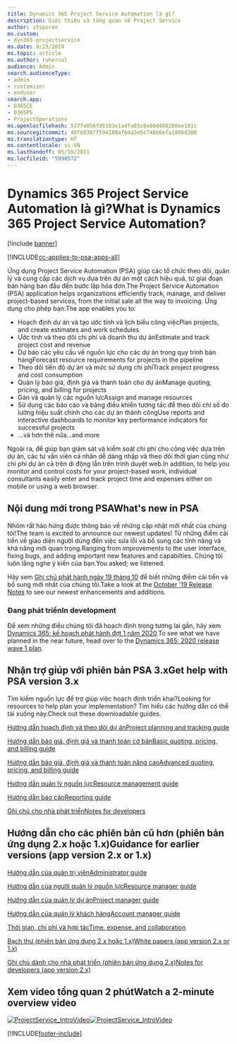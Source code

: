 ```yaml
---
title: Dynamics 365 Project Service Automation là gì?
description: Giới thiệu và tổng quan về Project Service
author: stsporen
ms.custom:
- dyn365-projectservice
ms.date: 9/23/2019
ms.topic: article
ms.author: ruhercul
audience: Admin
search.audienceType:
- admin
- customizer
- enduser
search.app:
- D365CE
- D365PS
- ProjectOperations
ms.openlocfilehash: 537fa056fd0103e1a4fa05c8e66d408286ee101c
ms.sourcegitcommit: 40f68387f594180af64a5e5c748b6efa188bd300
ms.translationtype: HT
ms.contentlocale: vi-VN
ms.lasthandoff: 05/10/2021
ms.locfileid: "5998572"
---
```

# <a name="what-is-dynamics-365-project-service-automation"></a><span data-ttu-id="7ec55-103">Dynamics 365 Project Service Automation là gì?</span><span class="sxs-lookup"><span data-stu-id="7ec55-103">What is Dynamics 365 Project Service Automation?</span></span>

[!include [banner](../includes/psa-now-project-operations.md)]

[!INCLUDE[cc-applies-to-psa-apps-all](../includes/cc-applies-to-psa-apps-all.md)]

<span data-ttu-id="7ec55-104">Ứng dụng Project Service Automation (PSA) giúp các tổ chức theo dõi, quản lý và cung cấp các dịch vụ dựa trên dự án một cách hiệu quả, từ giai đoạn bán hàng ban đầu đến bước lập hóa đơn.</span><span class="sxs-lookup"><span data-stu-id="7ec55-104">The Project Service Automation (PSA) application helps organizations efficiently track, manage, and deliver project-based services, from the initial sale all the way to invoicing.</span></span> <span data-ttu-id="7ec55-105">Ứng dụng cho phép bạn:</span><span class="sxs-lookup"><span data-stu-id="7ec55-105">The app enables you to:</span></span>

- <span data-ttu-id="7ec55-106">Hoạch định dự án và tạo ước tính và lịch biểu công việc</span><span class="sxs-lookup"><span data-stu-id="7ec55-106">Plan projects, and create estimates and work schedules</span></span>
- <span data-ttu-id="7ec55-107">Ước tính và theo dõi chi phí và doanh thu dự án</span><span class="sxs-lookup"><span data-stu-id="7ec55-107">Estimate and track project cost and revenue</span></span>
- <span data-ttu-id="7ec55-108">Dự báo các yêu cầu về nguồn lực cho các dự án trong quy trình bán hàng</span><span class="sxs-lookup"><span data-stu-id="7ec55-108">Forecast resource requirements for projects in the pipeline</span></span>
- <span data-ttu-id="7ec55-109">Theo dõi tiến độ dự án và mức sử dụng chi phí</span><span class="sxs-lookup"><span data-stu-id="7ec55-109">Track project progress and cost consumption</span></span>
- <span data-ttu-id="7ec55-110">Quản lý báo giá, định giá và thanh toán cho dự án</span><span class="sxs-lookup"><span data-stu-id="7ec55-110">Manage quoting, pricing, and billing for projects</span></span>
- <span data-ttu-id="7ec55-111">Gán và quản lý các nguồn lực</span><span class="sxs-lookup"><span data-stu-id="7ec55-111">Assign and manage resources</span></span>
- <span data-ttu-id="7ec55-112">Sử dụng các báo cáo và bảng điều khiển tương tác để theo dõi chỉ số đo lường hiệu suất chính cho các dự án thành công</span><span class="sxs-lookup"><span data-stu-id="7ec55-112">Use reports and interactive dashboards to monitor key performance indicators for successful projects</span></span>
- <span data-ttu-id="7ec55-113">...và hơn thế nữa</span><span class="sxs-lookup"><span data-stu-id="7ec55-113">...and more</span></span>

<span data-ttu-id="7ec55-114">Ngoài ra, để giúp bạn giám sát và kiểm soát chi phí cho công việc dựa trên dự án, các tư vấn viên cá nhân dễ dàng nhập và theo dõi thời gian cũng như chi phí dự án cả trên di động lẫn trên trình duyệt web.</span><span class="sxs-lookup"><span data-stu-id="7ec55-114">In addition, to help you monitor and control costs for your project-based work, individual consultants easily enter and track project time and expenses either on mobile or using a web browser.</span></span>

## <a name="whats-new-in-psa"></a><span data-ttu-id="7ec55-115">Nội dung mới trong PSA</span><span class="sxs-lookup"><span data-stu-id="7ec55-115">What's new in PSA</span></span>
<span data-ttu-id="7ec55-116">Nhóm rất hào hứng được thông báo về những cập nhật mới nhất của chúng tôi!</span><span class="sxs-lookup"><span data-stu-id="7ec55-116">The team is excited to announce our newest updates!</span></span> <span data-ttu-id="7ec55-117">Từ những điểm cải tiến về giao diện người dùng đến việc sửa lỗi và bổ sung các tính năng và khả năng mới quan trọng.</span><span class="sxs-lookup"><span data-stu-id="7ec55-117">Ranging from improvements to the user interface, fixing bugs, and adding important new features and capabilties.</span></span> <span data-ttu-id="7ec55-118">Chúng tôi luôn lắng nghe ý kiến của bạn.</span><span class="sxs-lookup"><span data-stu-id="7ec55-118">You asked; we listened.</span></span>

<span data-ttu-id="7ec55-119">Hãy xem [Ghi chú phát hành ngày 19 tháng 10](/dynamics365-release-plan/2019wave2/index) để biết những điểm cải tiến và bổ sung mới nhất của chúng tôi.</span><span class="sxs-lookup"><span data-stu-id="7ec55-119">Take a look at the [October '19 Release Notes](/dynamics365-release-plan/2019wave2/index) to see our newest enhancements and additions.</span></span>

### <a name="in-development"></a><span data-ttu-id="7ec55-120">Đang phát triển</span><span class="sxs-lookup"><span data-stu-id="7ec55-120">In development</span></span>
<span data-ttu-id="7ec55-121">Để xem những điều chúng tôi đã hoạch định trong tương lai gần, hãy xem [Dynamics 365: kế hoạch phát hành đợt 1 năm 2020](/dynamics365-release-plan/2020wave1/index).</span><span class="sxs-lookup"><span data-stu-id="7ec55-121">To see what we have planned in the near future, head over to the [Dynamics 365: 2020 release wave 1 plan](/dynamics365-release-plan/2020wave1/index).</span></span>

## <a name="get-help-with-psa-version-3x"></a><span data-ttu-id="7ec55-122">Nhận trợ giúp với phiên bản PSA 3.x</span><span class="sxs-lookup"><span data-stu-id="7ec55-122">Get help with PSA version 3.x</span></span>
<span data-ttu-id="7ec55-123">Tìm kiếm nguồn lực để trợ giúp việc hoạch định triển khai?</span><span class="sxs-lookup"><span data-stu-id="7ec55-123">Looking for resources to help plan your implementation?</span></span> <span data-ttu-id="7ec55-124">Tìm hiểu các hướng dẫn có thể tải xuống này.</span><span class="sxs-lookup"><span data-stu-id="7ec55-124">Check out these downloadable guides.</span></span>

 [<span data-ttu-id="7ec55-125">Hướng dẫn hoạch định và theo dõi dự án</span><span class="sxs-lookup"><span data-stu-id="7ec55-125">Project planning and tracking guide</span></span>](../psa/implementation-guides/project-planning-tracking.md)

 [<span data-ttu-id="7ec55-126">Hướng dẫn báo giá, định giá và thanh toán cơ bản</span><span class="sxs-lookup"><span data-stu-id="7ec55-126">Basic quoting, pricing, and billing guide</span></span>](../psa/implementation-guides/begin-quoting-pricing-billing.md)

 [<span data-ttu-id="7ec55-127">Hướng dẫn báo giá, định giá và thanh toán nâng cao</span><span class="sxs-lookup"><span data-stu-id="7ec55-127">Advanced quoting, pricing, and billing guide</span></span>](../psa/implementation-guides/adv-quoting-pricing-billing.md)

 [<span data-ttu-id="7ec55-128">Hướng dẫn quản lý nguồn lực</span><span class="sxs-lookup"><span data-stu-id="7ec55-128">Resource management guide</span></span>](../psa/implementation-guides/resource-management-guide.md)

 [<span data-ttu-id="7ec55-129">Hướng dẫn báo cáo</span><span class="sxs-lookup"><span data-stu-id="7ec55-129">Reporting guide</span></span>](../psa/implementation-guides/reporting-guide.md)

 [<span data-ttu-id="7ec55-130">Ghi chú cho nhà phát triển</span><span class="sxs-lookup"><span data-stu-id="7ec55-130">Notes for developers</span></span>](../psa/developer-guides/overview-dev-notes-v3.x.md)

## <a name="guidance-for-earlier-versions-app-version-2x-or-1x"></a><span data-ttu-id="7ec55-131">Hướng dẫn cho các phiên bản cũ hơn (phiên bản ứng dụng 2.x hoặc 1.x)</span><span class="sxs-lookup"><span data-stu-id="7ec55-131">Guidance for earlier versions (app version 2.x or 1.x)</span></span>
 [<span data-ttu-id="7ec55-132">Hướng dẫn của quản trị viên</span><span class="sxs-lookup"><span data-stu-id="7ec55-132">Administrator guide</span></span>](../psa/admin-guide.md)

 [<span data-ttu-id="7ec55-133">Hướng dẫn của người quản lý nguồn lực</span><span class="sxs-lookup"><span data-stu-id="7ec55-133">Resource manager guide</span></span>](../psa/resource-manager-guide.md)

 [<span data-ttu-id="7ec55-134">Hướng dẫn của quản lý dự án</span><span class="sxs-lookup"><span data-stu-id="7ec55-134">Project manager guide</span></span>](../psa/project-manager-guide.md)

 [<span data-ttu-id="7ec55-135">Hướng dẫn của quản lý khách hàng</span><span class="sxs-lookup"><span data-stu-id="7ec55-135">Account manager guide</span></span>](../psa/account-manager-guide.md)

 [<span data-ttu-id="7ec55-136">Thời gian, chi phí và hợp tác</span><span class="sxs-lookup"><span data-stu-id="7ec55-136">Time, expense, and collaboration</span></span>](../psa/time-expense-collaboration-guide.md)

 [<span data-ttu-id="7ec55-137">Bạch thư (phiên bản ứng dụng 2.x hoặc 1.x)</span><span class="sxs-lookup"><span data-stu-id="7ec55-137">White papers (app version 2.x or 1.x)</span></span>](../psa/white-papers.md)

 [<span data-ttu-id="7ec55-138">Ghi chú dành cho nhà phát triển (phiên bản ứng dụng 2.x)</span><span class="sxs-lookup"><span data-stu-id="7ec55-138">Notes for developers (app version 2.x)</span></span>](../psa/developer-guides/add-custom-qoi-forms-v2.x.md)

 ## <a name="watch-a-2-minute-overview-video"></a><span data-ttu-id="7ec55-139">Xem video tổng quan 2 phút</span><span class="sxs-lookup"><span data-stu-id="7ec55-139">Watch a 2-minute overview video</span></span>
 <a name="heroArea"></a> <span data-ttu-id="7ec55-140">[![ProjectService_IntroVideo](../psa/media/project-service-intro-video.png "ProjectService_IntroVideo")](https://go.microsoft.com/fwlink/p/?LinkId=799457)</span><span class="sxs-lookup"><span data-stu-id="7ec55-140">[![ProjectService_IntroVideo](../psa/media/project-service-intro-video.png "ProjectService_IntroVideo")](https://go.microsoft.com/fwlink/p/?LinkId=799457)</span></span>




[!INCLUDE[footer-include](../includes/footer-banner.md)]